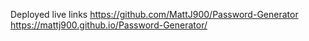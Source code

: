 <!-- Located HTML from DOM  to able to manipulated webpage
Created function and Assigned Varaiables
created Variable with strings for password generate selection
combinded arrays using concat
created for-loop 
stopped for-lop
Added event listner -->




Deployed live links
https://github.com/MattJ900/Password-Generator
https://mattj900.github.io/Password-Generator/








